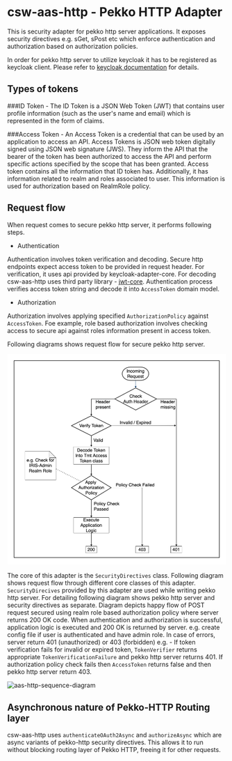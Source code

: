 # csw-aas-http - Pekko HTTP Adapter 

This is security adapter for pekko http server applications. It exposes security directives e.g. sGet, sPost etc which enforce
authentication and authorization based on authorization policies.

In order for pekko http server to utilize keycloak it has to be registered as keycloak client. Please refer to [keycloak documentation](https://www.keycloak.org/getting-started/getting-started-zip)
for details.

## Types of tokens

###ID Token - 
The ID Token is a JSON Web Token (JWT) that contains user profile information (such as the user's name and email) 
which is represented in the form of claims.

###Access Token - 
An Access Token is a credential that can be used by an application to access an API. Access Tokens is JSON web token digitally 
signed using JSON web signature (JWS). They inform the API that the bearer of the token has been authorized to access the API and perform 
specific actions specified by the scope that has been granted. Access token contains all the information that ID token has. 
Additionally, it has information related to realm and roles associated to user. This information is used for authorization 
based on RealmRole policy.

## Request flow 

When request comes to secure pekko http server, it performs following steps.

- Authentication 

Authentication involves token verification and decoding. Secure http endpoints expect access token to be provided in request header. 
For verification, it uses api provided by keycloak-adapter-core. For decoding csw-aas-http uses third party library - [jwt-core](https://github.com/jwt-scala/jwt-scala).
Authentication process verifies access token string and decode 
it into `AccessToken` domain model. 

- Authorization

Authorization involves applying specified `AuthorizationPolicy` against `AccessToken`. Foe example, role based authorization 
involves checking access to secure api against roles information present in access token.
 
Following diagrams shows request flow for secure pekko http server.

![pekko-http-workflow.png](pekko-http-workflow.png) 



The core of this adapter is the `SecurityDirectives` class. Following diagram shows request flow through different core classes
of this adapter. `SecurityDirecives` provided by this adapter are used while writing pekko http server. For detailing following
diagram shows pekko http server and security directives as separate. Diagram depicts happy flow of POST request secured using realm 
role based authorization policy where server returns 200 OK code. When authentication and authorization is successful, application logic
is executed and 200 OK is returned by server. e.g. create config file if user is authenticated and have admin role. 
In case of errors, server return 401 (unauthorized) or 403 (forbidden) e.g. - If token verification fails for invalid or 
expired token, `TokenVerifier` returns appropriate `TokenVerificationFailure` and pekko http server returns 401. 
If authorization policy check fails then `AccessToken` returns false and then pekko http server return 403.

![aas-http-sequence-diagram](aas-http-sequence-diagram.png)

## Asynchronous nature of Pekko-HTTP Routing layer

csw-aas-http uses `authenticateOAuth2Async` and `authorizeAsync` which are async variants of pekko-http security directives. This allows 
it to run without blocking routing layer of Pekko HTTP, freeing it for other requests.
